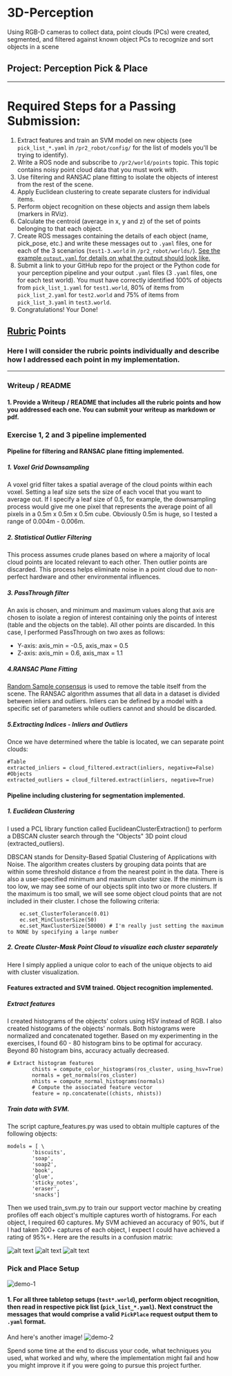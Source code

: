 # 3D-Perception
Using RGB-D cameras to collect data, point clouds (PCs) were created, segmented, and filtered against known object PCs to recognize and sort objects in a scene  
  
## Project: Perception Pick & Place

---


# Required Steps for a Passing Submission:
1. Extract features and train an SVM model on new objects (see `pick_list_*.yaml` in `/pr2_robot/config/` for the list of models you'll be trying to identify). 
2. Write a ROS node and subscribe to `/pr2/world/points` topic. This topic contains noisy point cloud data that you must work with.
3. Use filtering and RANSAC plane fitting to isolate the objects of interest from the rest of the scene.
4. Apply Euclidean clustering to create separate clusters for individual items.
5. Perform object recognition on these objects and assign them labels (markers in RViz).
6. Calculate the centroid (average in x, y and z) of the set of points belonging to that each object.
7. Create ROS messages containing the details of each object (name, pick_pose, etc.) and write these messages out to `.yaml` files, one for each of the 3 scenarios (`test1-3.world` in `/pr2_robot/worlds/`).  [See the example `output.yaml` for details on what the output should look like.](https://github.com/udacity/RoboND-Perception-Project/blob/master/pr2_robot/config/output.yaml)  
8. Submit a link to your GitHub repo for the project or the Python code for your perception pipeline and your output `.yaml` files (3 `.yaml` files, one for each test world).  You must have correctly identified 100% of objects from `pick_list_1.yaml` for `test1.world`, 80% of items from `pick_list_2.yaml` for `test2.world` and 75% of items from `pick_list_3.yaml` in `test3.world`.
9. Congratulations!  Your Done!


## [Rubric](https://review.udacity.com/#!/rubrics/1067/view) Points
### Here I will consider the rubric points individually and describe how I addressed each point in my implementation.  

---
  
[//]: # (Image References)

[image1]: ./perceptionPics/trainSvmScore.JPG
[image2]: ./perceptionPics/normalizedConfusionMatrix.JPG
[image3]: ./perceptionPics/nonNormalConfusionMatrix.JPG
  
### Writeup / README

#### 1. Provide a Writeup / README that includes all the rubric points and how you addressed each one.  You can submit your writeup as markdown or pdf.  

### Exercise 1, 2 and 3 pipeline implemented
#### Pipeline for filtering and RANSAC plane fitting implemented.  
  
##### 1. Voxel Grid Downsampling 
A voxel grid filter takes a spatial average of the cloud points within each voxel. Setting a leaf size sets the size of each vocel that you want to average out. If I specify a leaf size of 0.5, for example, the downsampling process would give me one pixel that represents the average point of all pixels in a 0.5m x 0.5m x 0.5m cube. Obviously 0.5m is huge, so I tested a range of 0.004m - 0.006m.
  
##### 2. Statistical Outlier Filtering
This process assumes crude planes based on where a majority of local cloud points are located relevant to each other. Then outlier points are discarded. This process helps eliminate noise in a point cloud due to non-perfect hardware and other environmental influences.

##### 3. PassThrough filter
An axis is chosen, and minimum and maximum values along that axis are chosen to isolate a region of interest containing only the points of interest (table and the objects on the table). All other points are discarded. In this case, I performed PassThrough on two axes as follows:  
* Y-axis: axis_min = -0.5,   axis_max = 0.5  
* Z-axis: axis_min =  0.6,   axis_max = 1.1   

##### 4.RANSAC Plane Fitting
[Random Sample consensus](https://en.wikipedia.org/wiki/Random_sample_consensus) is used to remove the table itself from the scene. The RANSAC algorithm assumes that all data in a dataset is divided between inliers and outliers. Inliers can be defined by a model with a specific set of parameters while outliers cannot and should be discarded.

##### 5.Extracting Indices - Inliers and Outliers
Once we have determined where the table is located, we can separate point clouds: 
```
#Table
extracted_inliers = cloud_filtered.extract(inliers, negative=False) 
#Objects
extracted_outliers = cloud_filtered.extract(inliers, negative=True) 
```
  

#### Pipeline including clustering for segmentation implemented.  

##### 1. Euclidean Clustering
I used a PCL library function called EuclideanClusterExtraction() to perform a DBSCAN cluster search through the "Objects" 3D point cloud (extracted_outliers).
 
DBSCAN stands for Density-Based Spatial Clustering of Applications with Noise. The algorithm creates clusters by grouping data points that are within some threshold distance `d` from the nearest point in the data. There is also a user-specified minimum and maximum cluster size. If the minimum is too low, we may see some of our objects split into two or more clusters. If the maximum is too small, we will see some object cloud points that are not included in their cluster. I chose the following criteria:  

```
    ec.set_ClusterTolerance(0.01)
    ec.set_MinClusterSize(50)
    ec.set_MaxClusterSize(50000) # I'm really just setting the maximum to NONE by specifying a large number 
```

##### 2. Create Cluster-Mask Point Cloud to visualize each cluster separately
Here I simply applied a unique color to each of the unique objects to aid with cluster visualization.  

#### Features extracted and SVM trained.  Object recognition implemented.
  
##### Extract features
I created histograms of the objects' colors using HSV instead of RGB. I also created histograms of the objects' normals. Both histograms were normalized and concatenated together. Based on my experimenting in the exercises, I found 60 - 80 histogram bins to be optimal for accuracy. Beyond 80 histogram bins, accuracy actually decreased.

```
# Extract histogram features
        chists = compute_color_histograms(ros_cluster, using_hsv=True)
        normals = get_normals(ros_cluster)
        nhists = compute_normal_histograms(normals)
        # Compute the associated feature vector
        feature = np.concatenate((chists, nhists))
```

##### Train data with SVM.
The script capture_features.py was used to obtain multiple captures of the following objects:
```
models = [ \
        'biscuits',
        'soap',
        'soap2',
        'book',
        'glue',
        'sticky_notes',
        'eraser',
        'snacks']
```
Then we used train_svm.py to train our support vector machine by creating profiles off each object's multiple captures worth of histograms. For each object, I required 60 captures. My SVM achieved an accuracy of 90%, but if I had taken 200+ captures of each object, I expect I could have achieved a rating of 95%+. Here are the results in a confusion matrix:  
  
![alt text][image1]
![alt text][image2]
![alt text][image3]

### Pick and Place Setup
  
![demo-1](https://user-images.githubusercontent.com/20687560/28748231-46b5b912-7467-11e7-8778-3095172b7b19.png)

#### 1. For all three tabletop setups (`test*.world`), perform object recognition, then read in respective pick list (`pick_list_*.yaml`). Next construct the messages that would comprise a valid `PickPlace` request output them to `.yaml` format.

And here's another image! 
![demo-2](https://user-images.githubusercontent.com/20687560/28748286-9f65680e-7468-11e7-83dc-f1a32380b89c.png)

Spend some time at the end to discuss your code, what techniques you used, what worked and why, where the implementation might fail and how you might improve it if you were going to pursue this project further.  



